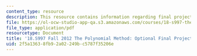 ```yaml
---
content_type: resource
description: This resource contains information regarding final project.
file: https://ol-ocw-studio-app-qa.s3.amazonaws.com/courses/18-s997-the-polynomial-method-fall-2012/2f5a13638fb92a02249bc5787f35206e_MIT18_S997F12_projlist.pdf
file_type: application/pdf
resourcetype: Document
title: '18.S997 Fall 2012 The Polynomial Method: Optional Final Project'
uid: 2f5a1363-8fb9-2a02-249b-c5787f35206e
---
```

